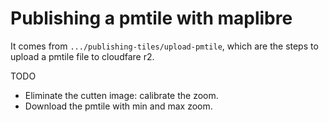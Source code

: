 # Publishing a pmtile with maplibre
It comes from `.../publishing-tiles/upload-pmtile`, which are the steps to upload a pmtile file to cloudfare r2.

TODO
- Eliminate the cutten image: calibrate the zoom.
- Download the pmtile with min and max zoom.



